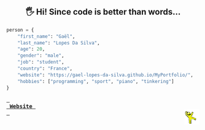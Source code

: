 <!--- last build: 2023-08-16 08:46:00.464356--->
<h2 align="center">🖐️ Hi! Since code is better than words...</h2>

~~~python
person = {
    "first_name": "Gaël",
    "last_name": "Lopes Da Silva",
    "age": 20,
    "gender": "male",
    "job": "student",
    "country": "France",
    "website": "https://gael-lopes-da-silva.github.io/MyPortfolio/",
    "hobbies": ["programming", "sport", "piano", "tinkering"]
}
~~~

**[<kbd> <br> Website <br> </kbd>][Website]**
<img align="right" style="width:40px;" title="This is the yellow dancing man. Don't question him." alt="Too bad. He gone..." src="./img/yellow_man.gif">

[Website]: https://gael-lopes-da-silva.github.io/MyPortfolio/
